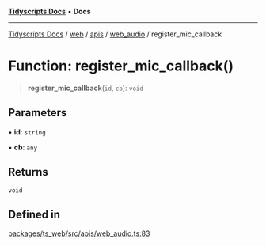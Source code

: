 [**Tidyscripts Docs**](../../../../../../../README.md) • **Docs**

***

[Tidyscripts Docs](../../../../../../../globals.md) / [web](../../../../../README.md) / [apis](../../../README.md) / [web\_audio](../README.md) / register\_mic\_callback

# Function: register\_mic\_callback()

> **register\_mic\_callback**(`id`, `cb`): `void`

## Parameters

• **id**: `string`

• **cb**: `any`

## Returns

`void`

## Defined in

[packages/ts\_web/src/apis/web\_audio.ts:83](https://github.com/sheunaluko/tidyscripts/blob/master/packages/ts_web/src/apis/web_audio.ts#L83)
